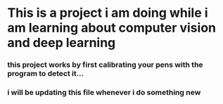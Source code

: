 # This is a project i am doing while i am learning about computer vision and deep learning

### this project works by first calibrating your pens with the program to detect it...


### i will be updating this file whenever i do something new